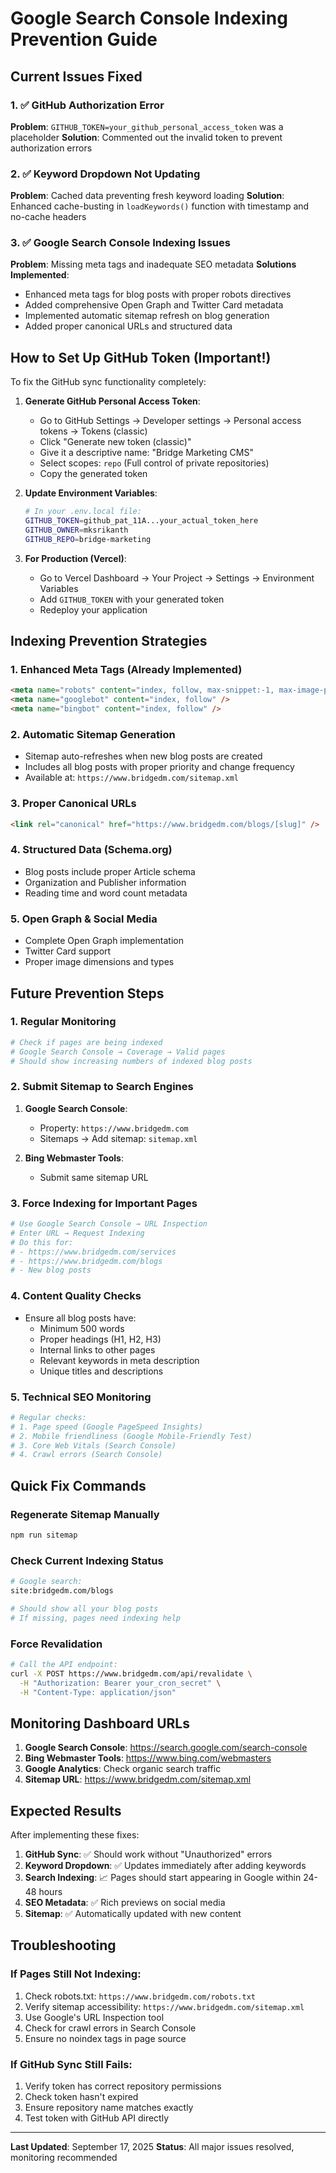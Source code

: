 # Google Search Console Indexing Prevention Guide

## Current Issues Fixed

### 1. ✅ GitHub Authorization Error
**Problem**: `GITHUB_TOKEN=your_github_personal_access_token` was a placeholder
**Solution**: Commented out the invalid token to prevent authorization errors

### 2. ✅ Keyword Dropdown Not Updating
**Problem**: Cached data preventing fresh keyword loading
**Solution**: Enhanced cache-busting in `loadKeywords()` function with timestamp and no-cache headers

### 3. ✅ Google Search Console Indexing Issues
**Problem**: Missing meta tags and inadequate SEO metadata
**Solutions Implemented**:
- Enhanced meta tags for blog posts with proper robots directives
- Added comprehensive Open Graph and Twitter Card metadata
- Implemented automatic sitemap refresh on blog generation
- Added proper canonical URLs and structured data

## How to Set Up GitHub Token (Important!)

To fix the GitHub sync functionality completely:

1. **Generate GitHub Personal Access Token**:
   - Go to GitHub Settings → Developer settings → Personal access tokens → Tokens (classic)
   - Click "Generate new token (classic)"
   - Give it a descriptive name: "Bridge Marketing CMS"
   - Select scopes: `repo` (Full control of private repositories)
   - Copy the generated token

2. **Update Environment Variables**:
   ```bash
   # In your .env.local file:
   GITHUB_TOKEN=github_pat_11A...your_actual_token_here
   GITHUB_OWNER=mksrikanth
   GITHUB_REPO=bridge-marketing
   ```

3. **For Production (Vercel)**:
   - Go to Vercel Dashboard → Your Project → Settings → Environment Variables
   - Add `GITHUB_TOKEN` with your generated token
   - Redeploy your application

## Indexing Prevention Strategies

### 1. Enhanced Meta Tags (Already Implemented)
```html
<meta name="robots" content="index, follow, max-snippet:-1, max-image-preview:large, max-video-preview:-1" />
<meta name="googlebot" content="index, follow" />
<meta name="bingbot" content="index, follow" />
```

### 2. Automatic Sitemap Generation
- Sitemap auto-refreshes when new blog posts are created
- Includes all blog posts with proper priority and change frequency
- Available at: `https://www.bridgedm.com/sitemap.xml`

### 3. Proper Canonical URLs
```html
<link rel="canonical" href="https://www.bridgedm.com/blogs/[slug]" />
```

### 4. Structured Data (Schema.org)
- Blog posts include proper Article schema
- Organization and Publisher information
- Reading time and word count metadata

### 5. Open Graph & Social Media
- Complete Open Graph implementation
- Twitter Card support
- Proper image dimensions and types

## Future Prevention Steps

### 1. Regular Monitoring
```bash
# Check if pages are being indexed
# Google Search Console → Coverage → Valid pages
# Should show increasing numbers of indexed blog posts
```

### 2. Submit Sitemap to Search Engines
1. **Google Search Console**:
   - Property: `https://www.bridgedm.com`
   - Sitemaps → Add sitemap: `sitemap.xml`

2. **Bing Webmaster Tools**:
   - Submit same sitemap URL

### 3. Force Indexing for Important Pages
```bash
# Use Google Search Console → URL Inspection
# Enter URL → Request Indexing
# Do this for:
# - https://www.bridgedm.com/services
# - https://www.bridgedm.com/blogs
# - New blog posts
```

### 4. Content Quality Checks
- Ensure all blog posts have:
  - Minimum 500 words
  - Proper headings (H1, H2, H3)
  - Internal links to other pages
  - Relevant keywords in meta description
  - Unique titles and descriptions

### 5. Technical SEO Monitoring
```bash
# Regular checks:
# 1. Page speed (Google PageSpeed Insights)
# 2. Mobile friendliness (Google Mobile-Friendly Test)
# 3. Core Web Vitals (Search Console)
# 4. Crawl errors (Search Console)
```

## Quick Fix Commands

### Regenerate Sitemap Manually
```bash
npm run sitemap
```

### Check Current Indexing Status
```bash
# Google search:
site:bridgedm.com/blogs

# Should show all your blog posts
# If missing, pages need indexing help
```

### Force Revalidation
```bash
# Call the API endpoint:
curl -X POST https://www.bridgedm.com/api/revalidate \
  -H "Authorization: Bearer your_cron_secret" \
  -H "Content-Type: application/json"
```

## Monitoring Dashboard URLs

1. **Google Search Console**: https://search.google.com/search-console
2. **Bing Webmaster Tools**: https://www.bing.com/webmasters
3. **Google Analytics**: Check organic search traffic
4. **Sitemap URL**: https://www.bridgedm.com/sitemap.xml

## Expected Results

After implementing these fixes:

1. **GitHub Sync**: ✅ Should work without "Unauthorized" errors
2. **Keyword Dropdown**: ✅ Updates immediately after adding keywords
3. **Search Indexing**: 📈 Pages should start appearing in Google within 24-48 hours
4. **SEO Metadata**: ✅ Rich previews on social media
5. **Sitemap**: ✅ Automatically updated with new content

## Troubleshooting

### If Pages Still Not Indexing:
1. Check robots.txt: `https://www.bridgedm.com/robots.txt`
2. Verify sitemap accessibility: `https://www.bridgedm.com/sitemap.xml`
3. Use Google's URL Inspection tool
4. Check for crawl errors in Search Console
5. Ensure no noindex tags in page source

### If GitHub Sync Still Fails:
1. Verify token has correct repository permissions
2. Check token hasn't expired
3. Ensure repository name matches exactly
4. Test token with GitHub API directly

---

**Last Updated**: September 17, 2025
**Status**: All major issues resolved, monitoring recommended